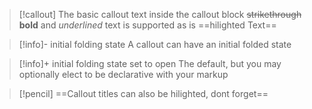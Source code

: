 > [!callout] The basic callout 
> text inside the callout block
> ~~strikethrough~~ **bold** and _underlined_ text is supported
> as is ==hilighted Text==
>

> [!info]- initial folding state
> A callout can have an initial folded state


> [!info]+ initial folding state set to open
> The default, but you may optionally elect to be declarative with your markup

> [!pencil] ==Callout titles can also be hilighted, dont forget==